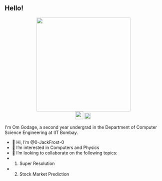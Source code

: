 ## Hello!
<!-- [![Gmail](https://cdn4.iconfinder.com/data/icons/free-colorful-icons/360/gmail.png)]() -->
<div id="header" align="center">
  <img src="https://camo.githubusercontent.com/5ddf73ad3a205111cf8c686f687fc216c2946a75005718c8da5b837ad9de78c9/68747470733a2f2f7468756d62732e6766796361742e636f6d2f4576696c4e657874446576696c666973682d736d616c6c2e676966" width="300"/>
</div>
<div id="badges" align="center">
<a href="mailto:omgodage@gmail.com?subject=Hi From Github!"><img src="https://cdn4.iconfinder.com/data/icons/free-colorful-icons/360/gmail.png"  width="25" height="25"/></a> <a href="https://www.linkedin.com/in/om-godage-167b31233/"><img src="https://cdn-icons-png.flaticon.com/512/174/174857.png"  width="20" height="20"/></a>
<img src="https://komarev.com/ghpvc/?username=your-github-username&style=flat-square&color=blue" alt=""/>
</div>

<!-- [![Star on GitHub](https://img.shields.io/github/stars/jonsn0w/hyde.svg?style=social)](https://github.com/jonsn0w/hyde/stargazers)
[![Tweet](https://img.shields.io/twitter/url/https/github.com/jonsn0w/hyde.svg?style=social)](https://twitter.com/intent/tweet?text=Check%20out%20Hyde!%20%E2%9C%A8%20An%20accessible,%20open-source%20markdown%20editor%20for%20any%20user%20E2%9C%A8%20https://github.com/jonsn0w/hyde%20%F0%9F%A4%97) -->
I'm Om Godage, a second year undergrad in the  Department of Computer Science Engineering at IIT Bombay.
- 👋 Hi, I’m @0-JackFrost-0
- 👀 I’m interested in Computers and Physics
- 💞️ I’m looking to collaborate on the following topics:
-  1. Super Resolution
-  2. Stock Market Prediction


<!---
0-JackFrost-0/0-JackFrost-0 is a ✨ special ✨ repository because its `README.md` (this file) appears on your GitHub profile.
You can click the Preview link to take a look at your changes.
--->
